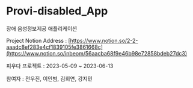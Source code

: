 # Provi-disabled_App
장애 음성정보제공 애플리케이션

Project Notion Address : [https://www.notion.so/2-2-aaadc8ef283e4cf1839105fe3861668c](https://www.notion.so/inbeom/56aacba68f9e46b98e72858bdeb27dc3)

피우다 프로젝트 : 2023-05-09 ~ 2023-06-13

참여자 : 전우진, 이인범, 김희연, 강지민

